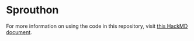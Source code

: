 # Sprouthon

For more information on using the code in this repository, visit [this HackMD document](https://hackmd.io/@cswagger/BkRJ6KsYa).
